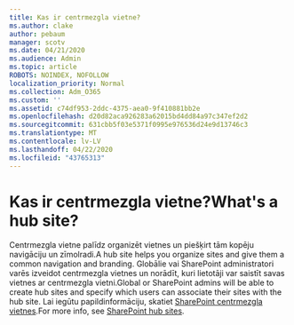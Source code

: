 ```yaml
---
title: Kas ir centrmezgla vietne?
ms.author: clake
author: pebaum
manager: scotv
ms.date: 04/21/2020
ms.audience: Admin
ms.topic: article
ROBOTS: NOINDEX, NOFOLLOW
localization_priority: Normal
ms.collection: Adm_O365
ms.custom: ''
ms.assetid: c74df953-2ddc-4375-aea0-9f410881bb2e
ms.openlocfilehash: d20d82aca926283a62015bd4dd84a97c347ef2d2
ms.sourcegitcommit: 631cbb5f03e5371f0995e976536d24e9d13746c3
ms.translationtype: MT
ms.contentlocale: lv-LV
ms.lasthandoff: 04/22/2020
ms.locfileid: "43765313"
---
```

# <a name="whats-a-hub-site"></a><span data-ttu-id="417a4-102">Kas ir centrmezgla vietne?</span><span class="sxs-lookup"><span data-stu-id="417a4-102">What's a hub site?</span></span>

<span data-ttu-id="417a4-103">Centrmezgla vietne palīdz organizēt vietnes un piešķirt tām kopēju navigāciju un zīmolradi.</span><span class="sxs-lookup"><span data-stu-id="417a4-103">A hub site helps you organize sites and give them a common navigation and branding.</span></span> <span data-ttu-id="417a4-104">Globālie vai SharePoint administratori varēs izveidot centrmezgla vietnes un norādīt, kuri lietotāji var saistīt savas vietnes ar centrmezgla vietni.</span><span class="sxs-lookup"><span data-stu-id="417a4-104">Global or SharePoint admins will be able to create hub sites and specify which users can associate their sites with the hub site.</span></span> <span data-ttu-id="417a4-105">Lai iegūtu papildinformāciju, skatiet [SharePoint centrmezgla vietnes](https://go.microsoft.com/fwlink/?linkid=869388).</span><span class="sxs-lookup"><span data-stu-id="417a4-105">For more info, see [SharePoint hub sites](https://go.microsoft.com/fwlink/?linkid=869388).</span></span>
  